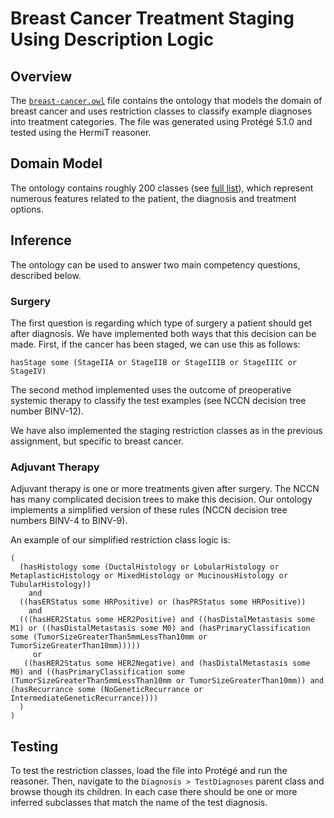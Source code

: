 # Breast Cancer Treatment Staging Using Description Logic

## Overview

The [`breast-cancer.owl`](breast-cancer.owl) file contains the ontology that models the domain of
breast cancer and uses restriction classes to classify example diagnoses into
treatment categories. The file was generated using Protégé 5.1.0 and tested using
the HermiT reasoner.

## Domain Model

The ontology contains roughly 200 classes (see [full list](https://github.com/pmanko/BIME550_Project4/blob/master/DescriptionLogic/class-hierarchy.txt)), which
represent numerous features related to the patient, the diagnosis and treatment
options.

## Inference

The ontology can be used to answer two main competency questions, described below.

### Surgery

The first question is regarding which type of surgery a patient should get after
diagnosis. We have implemented both ways that this decision can be made. First,
if the cancer has been staged, we can use this as follows:

```
hasStage some (StageIIA or StageIIB or StageIIIB or StageIIIC or StageIV)
```

The second method implemented uses the outcome of preoperative systemic therapy to
classify the test examples (see NCCN decision tree number BINV-12).

We have also implemented the staging restriction classes as in the previous
assignment, but specific to breast cancer.

### Adjuvant Therapy

Adjuvant therapy is one or more treatments given after surgery. The NCCN has
many complicated decision trees to make this decision. Our ontology implements a
simplified version of these rules (NCCN decision tree numbers BINV-4 to BINV-9).

An example of our simplified restriction class logic is:

```
(
  (hasHistology some (DuctalHistology or LobularHistology or MetaplasticHistology or MixedHistology or MucinousHistology or TubularHistology))
    and
  ((hasERStatus some HRPositive) or (hasPRStatus some HRPositive))
    and
  (((hasHER2Status some HER2Positive) and ((hasDistalMetastasis some M1) or ((hasDistalMetastasis some M0) and (hasPrimaryClassification some (TumorSizeGreaterThan5mmLessThan10mm or TumorSizeGreaterThan10mm)))))
     or
   ((hasHER2Status some HER2Negative) and (hasDistalMetastasis some M0) and ((hasPrimaryClassification some (TumorSizeGreaterThan5mmLessThan10mm or TumorSizeGreaterThan10mm)) and (hasRecurrance some (NoGeneticRecurrance or IntermediateGeneticRecurrance))))
  )
)
```

## Testing

To test the restriction classes, load the file into Protégé and run the
reasoner. Then, navigate to the `Diagnosis > TestDiagnoses` parent class and
browse though its children. In each case there should be one or more
inferred subclasses that match the name of the test diagnosis.
